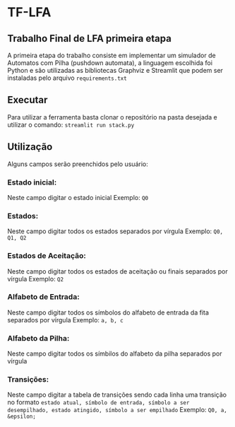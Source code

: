 # TF-LFA
## Trabalho Final de LFA primeira etapa
A primeira etapa do trabalho consiste em implementar um simulador de Automatos com Pilha (pushdown automata), a linguagem escolhida foi Python e são utilizadas as bibliotecas Graphviz e Streamlit que podem ser instaladas pelo arquivo `requirements.txt`

## Executar
Para utilizar a ferramenta basta clonar o repositório na pasta desejada e utilizar o comando: `streamlit run stack.py`

## Utilização
Alguns campos serão preenchidos pelo usuário:

### Estado inicial:
Neste campo digitar o estado inicial
Exemplo: `Q0`

### Estados:
Neste campo digitar todos os estados separados por vírgula
Exemplo: `Q0, Q1, Q2`

### Estados de Aceitação:
Neste campo digitar todos os estados de aceitação ou finais separados por vírgula
Exemplo: `Q2`

### Alfabeto de Entrada:
Neste campo digitar todos os símbolos do alfabeto de entrada da fita separados por vírgula
Exemplo: `a, b, c`

### Alfabeto da Pilha:
Neste campo digitar todos os símbilos do alfabeto da pilha separados por vírgula

### Transições:
Neste campo digitar a tabela de transições sendo cada linha uma transição no formato `estado atual, símbolo de entrada, símbolo a ser desempilhado, estado atingido, símbolo a ser empilhado`
Exemplo: `Q0, a, &epsilon;`
